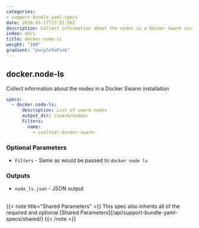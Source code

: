 ```yaml
---
categories:
- support-bundle-yaml-specs
date: 2018-01-17T23:51:55Z
description: Collect information about the nodes in a Docker Swarm installation
index: docs
title: docker.node-ls
weight: "100"
gradient: "purpleToPink"
---
```


## docker.node-ls

Collect information about the nodes in a Docker Swarm installation


```yaml
specs:
  - docker.node-ls:
      description: List of swarm nodes
      output_dir: /swarm/nodes/
      Filters:
        name:
          - cooltool-docker-swarm-
```


### Optional Parameters


- `Filters` - Same as would be passed to `docker node ls`



### Outputs

    
- `node_ls.json` - JSON output


<br>
{{< note title="Shared Parameters" >}}
This spec also inherits all of the required and optional [Shared Parameters](/api/support-bundle-yaml-specs/shared/)
{{< /note >}}

    